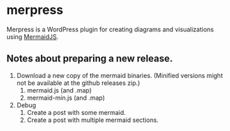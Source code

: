 # merpress

Merpress is a WordPress plugin for creating diagrams and visualizations using [MermaidJS](https://mermaid-js.github.io/mermaid/).

## Notes about preparing a new release.

1. Download a new copy of the mermaid binaries. (Minified versions might not be available at the github releases zip.)
   1. mermaid.js (and .map)
   2. mermaid-min.js (and .map)
2. Debug
   1. Create a post with some mermaid.
   2. Create a post with multiple mermaid sections.
